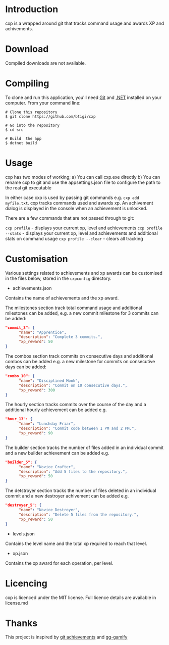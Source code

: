 # Introduction

cxp is a wrapped around git that tracks command usage and awards XP and achivements.

# Download

Compiled downloads are not available.

# Compiling

To clone and run this application, you'll need [Git](https://git-scm.com) and [.NET](https://dotnet.microsoft.com/) installed on your computer. From your command line:

```
# Clone this repository
$ git clone https://github.com/btigi/cxp

# Go into the repository
$ cd src

# Build  the app
$ dotnet build
```

# Usage

cxp has two modes of working;
a) You can call cxp.exe directly
b) You can rename cxp to git and use the appsettings.json file to configure the path to the real git executable

In either case cxp is used by passing git commands e.g. `cxp add myfile.txt`. cxp tracks commands used and awards xp. An achivement dialog is displayed in the console when an achievement is unlocked.

There are a few commands that are not passed through to git:

`cxp profile` - displays your current xp, level and achievements
`cxp profile --stats` - displays your current xp, level and achievements and additional stats on command usage
`cxp profile --clear` - clears all tracking

# Customisation

Various settings related to achievements and xp awards can be customised in the files below, stored in the `cxpconfig` directory.

- achievements.json

Contains the name of achievements and the xp award.

The milestones section track total command usage and additional milestones can be added, e.g. a new commit milestone for 3 commits can be added:
```json
"commit_3": {
      "name": "Apprentice",
      "description": "Complete 3 commits.",
      "xp_reward": 50
}
```

The combos section track commits on consecutive days and additional combos can be added e.g. a new milestone for commits on consecutive days can be added:
```json
"combo_10": {
      "name": "Disciplined Monk",
      "description": "Commit on 10 consecutive days.",
      "xp_reward": 300
}
```

The hourly section tracks commits over the course of the day and a additional hourly achievement can be added e.g.
```json
"hour_13": {
      "name": "Lunchday Friar",
      "description": "Commit code between 1 PM and 2 PM.",
      "xp_reward": 90
}
```

The builder section tracks the number of files added in an individual commit and a new builder achievement can be added e.g.
```json
"builder_5": {
      "name": "Novice Crafter", 
      "description": "Add 5 files to the repository.",
      "xp_reward": 50
}
```

The detstroyer section tracks the number of files deleted in an individual commit and a new destroyer achivement can be added e.g.
```json
"destroyer_5": {
      "name": "Novice Destroyer",
      "description": "Delete 5 files from the repository.",
      "xp_reward": 50
}
```


- levels.json

Contains the level name and the total xp required to reach that level.


- xp.json

Contains the xp award for each operation, per level.

# Licencing

cxp is licenced under the MIT license. Full licence details are available in license.md

# Thanks

This project is inspired by [git achievements](https://github.com/lennart/git-achievements) and [gg-gamify](https://github.com/DeerYang/git-gamify)